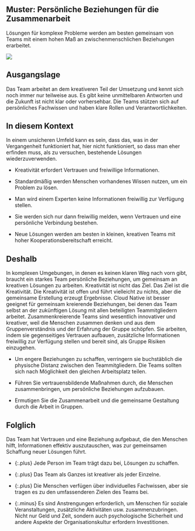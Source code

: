 ## Muster: Persönliche Beziehungen für die Zusammenarbeit

Lösungen für komplexe Probleme werden am besten gemeinsam von Teams mit einem hohen Maß an zwischenmenschlichen Beziehungen erarbeitet.

![](../_images/5e15b1c2b3b448ca02b891b9_47.%20Personalised%20Co-creation.png)

## Ausgangslage

Das Team arbeitet an dem kreativeren Teil der Umsetzung und kennt sich noch immer nur teilweise aus.
Es gibt keine unmittelbaren Antworten und die Zukunft ist nicht klar oder vorhersehbar.
Die Teams stützen sich auf persönliches Fachwissen und haben klare Rollen und Verantwortlichkeiten.

## In diesem Kontext

In einem unsicheren Umfeld kann es sein, dass das, was in der Vergangenheit funktioniert hat, hier nicht funktioniert, so dass man eher erfinden muss, als zu versuchen, bestehende Lösungen wiederzuverwenden.

* Kreativität erfordert Vertrauen und freiwillige Informationen.

* Standardmäßig werden Menschen vorhandenes Wissen nutzen, um ein Problem zu lösen.

* Man wird einem Experten keine Informationen freiwillig zur Verfügung stellen.

* Sie werden sich nur dann freiwillig melden, wenn Vertrauen und eine persönliche Verbindung bestehen.

* Neue Lösungen werden am besten in kleinen, kreativen Teams mit hoher Kooperationsbereitschaft erreicht.

## Deshalb

In komplexen Umgebungen, in denen es keinen klaren Weg nach vorn gibt, braucht ein starkes Team persönliche Beziehungen, um gemeinsam an kreativen Lösungen zu arbeiten.
Kreativität ist nicht das Ziel.
Das Ziel ist die Kreativität.
Die Kreativität ist offen und führt vielleicht zu nichts, aber die gemeinsame Erstellung erzeugt Ergebnisse.
Cloud Native ist besser geeignet für gemeinsam kreierende Beziehungen, bei denen das Team selbst an der zukünftigen Lösung mit allen beteiligten Teammitgliedern arbeitet.
Zusammenkreierende Teams sind wesentlich innovativer und kreativer, weil die Menschen zusammen denken und aus dem Gruppenverständnis und der Erfahrung der Gruppe schöpfen.
Sie arbeiten, indem sie gegenseitiges Vertrauen aufbauen, zusätzliche Informationen freiwillig zur Verfügung stellen und bereit sind, als Gruppe Risiken einzugehen.

* Um engere Beziehungen zu schaffen, verringern sie buchstäblich die physische Distanz zwischen den Teammitgliedern. Die Teams sollten sich nach Möglichkeit den gleichen Arbeitsplatz teilen.

* Führen Sie vertrauensbildende Maßnahmen durch, die Menschen zusammenbringen, um persönliche Beziehungen aufzubauen.

* Ermutigen Sie die Zusammenarbeit und die gemeinsame Gestaltung durch die Arbeit in Gruppen.

## Folglich

Das Team hat Vertrauen und eine Beziehung aufgebaut, die den Menschen hilft, Informationen effektiv auszutauschen, was zur gemeinsamen Schaffung neuer Lösungen führt.

- {:.plus} Jede Person im Team trägt dazu bei, Lösungen zu schaffen.

- {:.plus} Das Team als Ganzes ist kreativer als jeder Einzelne.

- {:.plus} Die Menschen verfügen über individuelles Fachwissen, aber sie tragen es zu den umfassenderen Zielen des Teams bei.

- {:.minus} Es sind Anstrengungen erforderlich, um Menschen für soziale Veranstaltungen, zusätzliche Aktivitäten usw. zusammenzubringen. Nicht nur Geld und Zeit, sondern auch psychologische Sicherheit und andere Aspekte der Organisationskultur erfordern Investitionen.
